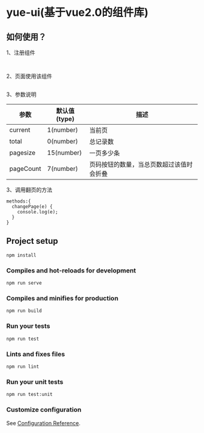 # yue-ui(基于vue2.0的组件库)

## 如何使用？
1、注册组件
```
  
```
2、页面使用该组件
```

```
3、参数说明

参数      | 默认值(type)| 描述
----------|------------|-------------------------------------
current   | 1(number)  | 当前页
total     | 0(number)  | 总记录数
pagesize  | 15(number) | 一页多少条
pageCount | 7(number)  | 页码按钮的数量，当总页数超过该值时会折叠

3、调用翻页的方法
```
methods:{
  changePage(e) {
    console.log(e);
  }
}
```
## Project setup
```
npm install
```

### Compiles and hot-reloads for development
```
npm run serve
```

### Compiles and minifies for production
```
npm run build
```

### Run your tests
```
npm run test
```

### Lints and fixes files
```
npm run lint
```

### Run your unit tests
```
npm run test:unit
```

### Customize configuration
See [Configuration Reference](https://cli.vuejs.org/config/).
